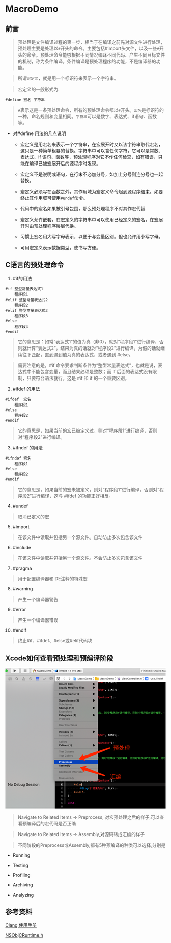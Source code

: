 # MacroDemo

## 前言

> 预处理是文件编译过程的第一步，相当于在编译之前先对源文件进行处理，预处理主要是处理以`#`开头的命令。主要包括#import头文件，以及一些`#`开头的命令。预处理命令能够根据不同情况编译不同代码、产生不同目标文件的机制，称为条件编译。条件编译是预处理程序的功能，不是编译器的功能。

> 所谓`宏定义`，就是用一个标识符来表示一个字符串。

> 宏定义的一般形式为:

```
#define 宏名 字符串
```

> `#`表示这是一条预处理命令，所有的预处理命令都以`#`开头。`宏名`是标识符的一种，命名规则和变量相同。`字符串`可以是数字、表达式、if语句、函数等。 

* 对#define 用法的几点说明

    -  宏定义是用宏名来表示一个字符串，在宏展开时又以该字符串取代宏名，这只是一种简单粗暴的替换。字符串中可以含任何字符，它可以是常数、表达式、if 语句、函数等，预处理程序对它不作任何检查，如有错误，只能在编译已被宏展开后的源程序时发现。
    
    - 宏定义不是说明或语句，在行末不必加分号，如加上分号则连分号也一起替换。
    
    - 宏定义必须写在函数之外，其作用域为宏定义命令起到源程序结束。如要终止其作用域可使用`#undef`命令。
    
    - 代码中的宏名如果被引号包围，那么预处理程序不对其作宏代替
    
    - 宏定义允许嵌套，在宏定义的字符串中可以使用已经定义的宏名，在宏展开时由预处理程序层层代换。
    
    - 习惯上宏名用大写字母表示，以便于与变量区别。但也允许用小写字母。
    
    - 可用宏定义表示数据类型，使书写方便。

## C语言的预处理命令

1. #if的用法

```
#if 整型常量表达式1
    程序段1
#elif 整型常量表达式2
    程序段2
#elif 整型常量表达式3
    程序段3
#else
    程序段4
#endif
```

> 它的意思是：如常“表达式1”的值为真（非0），就对“程序段1”进行编译，否则就计算“表达式2”，结果为真的话就对“程序段2”进行编译，为假的话就继续往下匹配，直到遇到值为真的表达式，或者遇到 #else。

> 需要注意的是，#if 命令要求判断条件为“整型常量表达式”，也就是说，表达式中不能包含变量，而且结果必须是整数；而 if 后面的表达式没有限制，只要符合语法就行。这是 #if 和 if 的一个重要区别。

2. #ifdef 的用法

```
#ifdef  宏名
    程序段1
#else
    程序段2
#endif
```

> 它的意思是，如果当前的宏已被定义过，则对“程序段1”进行编译，否则对“程序段2”进行编译。

3. #ifndef 的用法

```
#ifndef 宏名
    程序段1 
#else 
    程序段2 
#endif
```

> 它的意思是，如果当前的宏未被定义，则对“程序段1”进行编译，否则对“程序段2”进行编译，这与 #ifdef 的功能正好相反。

4. #undef

> 取消已定义的宏

5. #import

> 在该文件中读取并包括另一个源文件。自动防止多次包含该文件

6. #include 

> 在该文件中读取并包括另一个源文件。不会防止多次包含该文件

7. #pragma 

> 用于配置编译器和IDE注释的特殊宏 

8. #warning

> 产生一个编译器警告

9. #error

> 产生一个编译器错误

10. #endif

> 终止#if、#ifdef、#else或#elif代码块


## Xcode如何查看预处理和预编译阶段

 ![查看预处理和预编译阶段](https://github.com/wenjiehe/MacroDemo/blob/master/MacroDemo/macro.png)

> Navigate to Related Items -> Preprocess, 对宏预处理之后的样子,可以查看预编译后的宏代码是否正确

> Navigate to Related Items -> Assembly,对源码转成汇编的样子

> 不同阶段的Preprocess或Assembly,都有5种预编译的种类可以选择,分别是

 - Running
 
 - Testing
 
 - Profiling
 
 - Archiving
 
 - Analyzing
 
 ## 参考资料
 
 [Clang 使用手册](http://clang.llvm.org/get_started.html)
 
 [NSObjCRuntime.h](https://www.jianshu.com/p/d0cd6b13fd4b)
